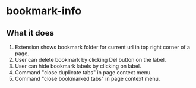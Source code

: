 # bookmark-info

## What it does

1) Extension shows bookmark folder for current url in top right corner of a page.
2) User can delete bookmark by clicking Del button on the label.
3) User can hide bookmark labels by clicking on label.
4) Command "close duplicate tabs" in page context menu.
5) Command "close bookmarked tabs" in page context menu.

